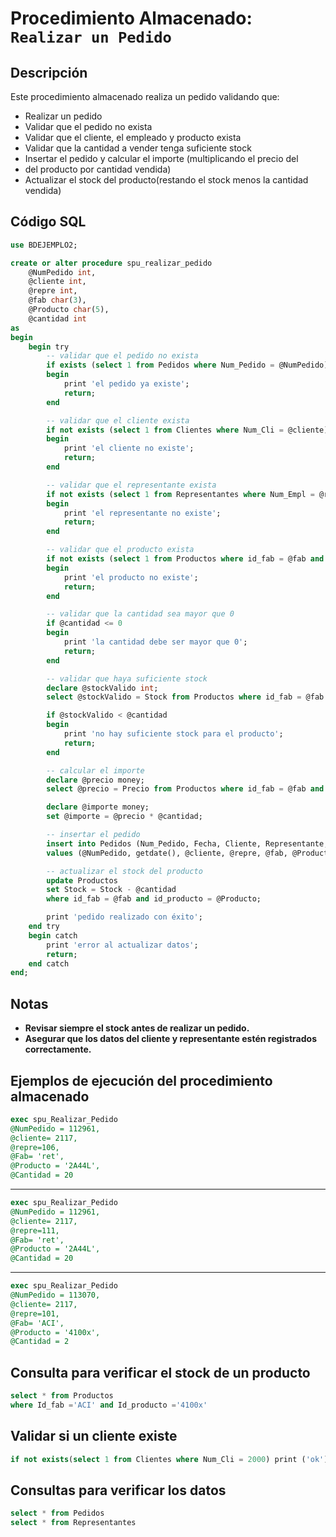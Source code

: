 # Procedimiento Almacenado: `Realizar un Pedido`

## Descripción
Este procedimiento almacenado realiza un pedido validando que:
- Realizar un pedido
- Validar que el pedido no exista
- Validar que el cliente, el empleado y producto exista
- Validar que la cantidad a vender tenga suficiente stock
- Insertar el pedido y calcular el importe (multiplicando el precio del
- del producto por cantidad vendida)
- Actualizar el stock del producto(restando el stock menos la cantidad vendida)

## Código SQL

```sql
use BDEJEMPLO2;

create or alter procedure spu_realizar_pedido
    @NumPedido int, 
    @cliente int,
    @repre int,
    @fab char(3),
    @Producto char(5),
    @cantidad int
as 
begin 
    begin try
        -- validar que el pedido no exista
        if exists (select 1 from Pedidos where Num_Pedido = @NumPedido)
        begin 
            print 'el pedido ya existe';
            return;
        end

        -- validar que el cliente exista
        if not exists (select 1 from Clientes where Num_Cli = @cliente)
        begin 
            print 'el cliente no existe';
            return;
        end

        -- validar que el representante exista
        if not exists (select 1 from Representantes where Num_Empl = @repre)
        begin 
            print 'el representante no existe';
            return;
        end

        -- validar que el producto exista
        if not exists (select 1 from Productos where id_fab = @fab and id_producto = @Producto)
        begin
            print 'el producto no existe';
            return;
        end

        -- validar que la cantidad sea mayor que 0
        if @cantidad <= 0
        begin
            print 'la cantidad debe ser mayor que 0';
            return;
        end

        -- validar que haya suficiente stock
        declare @stockValido int;
        select @stockValido = Stock from Productos where id_fab = @fab and id_producto = @Producto;

        if @stockValido < @cantidad
        begin
            print 'no hay suficiente stock para el producto';
            return;
        end

        -- calcular el importe
        declare @precio money;
        select @precio = Precio from Productos where id_fab = @fab and id_producto = @Producto;

        declare @importe money;
        set @importe = @precio * @cantidad;

        -- insertar el pedido
        insert into Pedidos (Num_Pedido, Fecha, Cliente, Representante, Fab, Producto, Cantidad, Importe)
        values (@NumPedido, getdate(), @cliente, @repre, @fab, @Producto, @cantidad, @importe);

        -- actualizar el stock del producto
        update Productos
        set Stock = Stock - @cantidad
        where id_fab = @fab and id_producto = @Producto;

        print 'pedido realizado con éxito';
    end try
    begin catch 
        print 'error al actualizar datos';
        return;
    end catch
end;
```

## Notas
- **Revisar siempre el stock antes de realizar un pedido.**
- **Asegurar que los datos del cliente y representante estén registrados correctamente.**

## Ejemplos de ejecución del procedimiento almacenado

```sql
exec spu_Realizar_Pedido
@NumPedido = 112961,
@cliente= 2117,
@repre=106,
@Fab= 'ret',
@Producto = '2A44L',
@Cantidad = 20
```

--------

```sql
exec spu_Realizar_Pedido
@NumPedido = 112961,
@cliente= 2117,
@repre=111,
@Fab= 'ret',
@Producto = '2A44L',
@Cantidad = 20
```

--------

```sql
exec spu_Realizar_Pedido
@NumPedido = 113070,
@cliente= 2117,
@repre=101,
@Fab= 'ACI',
@Producto = '4100x',
@Cantidad = 2
```

## Consulta para verificar el stock de un producto

```sql
select * from Productos
where Id_fab ='ACI' and Id_producto ='4100x'
```

## Validar si un cliente existe

```sql
if not exists(select 1 from Clientes where Num_Cli = 2000) print ('ok')
```

## Consultas para verificar los datos

```sql
select * from Pedidos
select * from Representantes

